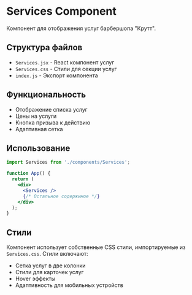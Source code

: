 # Services Component

Компонент для отображения услуг барбершопа "Крутт".

## Структура файлов

- `Services.jsx` - React компонент услуг
- `Services.css` - Стили для секции услуг
- `index.js` - Экспорт компонента

## Функциональность

- Отображение списка услуг
- Цены на услуги
- Кнопка призыва к действию
- Адаптивная сетка

## Использование

```jsx
import Services from './components/Services';

function App() {
  return (
    <div>
      <Services />
      {/* Остальное содержимое */}
    </div>
  );
}
```

## Стили

Компонент использует собственные CSS стили, импортируемые из `Services.css`. Стили включают:

- Сетка услуг в две колонки
- Стили для карточек услуг
- Hover эффекты
- Адаптивность для мобильных устройств
